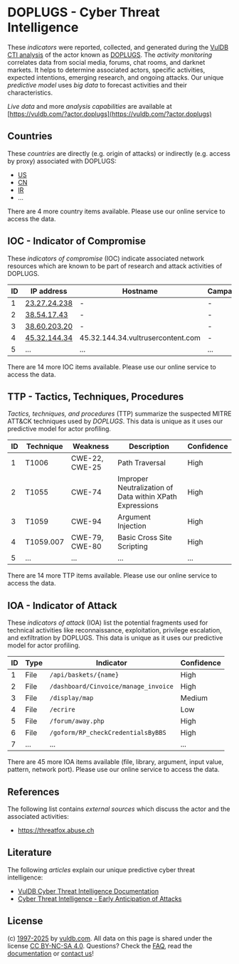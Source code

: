 # DOPLUGS - Cyber Threat Intelligence

These _indicators_ were reported, collected, and generated during the [VulDB CTI analysis](https://vuldb.com/?kb.cti) of the actor known as [DOPLUGS](https://vuldb.com/?actor.doplugs). The _activity monitoring_ correlates data from social media, forums, chat rooms, and darknet markets. It helps to determine associated actors, specific activities, expected intentions, emerging research, and ongoing attacks. Our unique _predictive model_ uses _big data_ to forecast activities and their characteristics.

_Live data_ and more _analysis capabilities_ are available at [https://vuldb.com/?actor.doplugs](https://vuldb.com/?actor.doplugs)

## Countries

These _countries_ are directly (e.g. origin of attacks) or indirectly (e.g. access by proxy) associated with DOPLUGS:

* [US](https://vuldb.com/?country.us)
* [CN](https://vuldb.com/?country.cn)
* [IR](https://vuldb.com/?country.ir)
* ...

There are 4 more country items available. Please use our online service to access the data.

## IOC - Indicator of Compromise

These _indicators of compromise_ (IOC) indicate associated network resources which are known to be part of research and attack activities of DOPLUGS.

ID | IP address | Hostname | Campaign | Confidence
-- | ---------- | -------- | -------- | ----------
1 | [23.27.24.238](https://vuldb.com/?ip.23.27.24.238) | - | - | High
2 | [38.54.17.43](https://vuldb.com/?ip.38.54.17.43) | - | - | High
3 | [38.60.203.20](https://vuldb.com/?ip.38.60.203.20) | - | - | High
4 | [45.32.144.34](https://vuldb.com/?ip.45.32.144.34) | 45.32.144.34.vultrusercontent.com | - | Medium
5 | ... | ... | ... | ...

There are 14 more IOC items available. Please use our online service to access the data.

## TTP - Tactics, Techniques, Procedures

_Tactics, techniques, and procedures_ (TTP) summarize the suspected MITRE ATT&CK techniques used by _DOPLUGS_. This data is unique as it uses our predictive model for actor profiling.

ID | Technique | Weakness | Description | Confidence
-- | --------- | -------- | ----------- | ----------
1 | T1006 | CWE-22, CWE-25 | Path Traversal | High
2 | T1055 | CWE-74 | Improper Neutralization of Data within XPath Expressions | High
3 | T1059 | CWE-94 | Argument Injection | High
4 | T1059.007 | CWE-79, CWE-80 | Basic Cross Site Scripting | High
5 | ... | ... | ... | ...

There are 14 more TTP items available. Please use our online service to access the data.

## IOA - Indicator of Attack

These _indicators of attack_ (IOA) list the potential fragments used for technical activities like reconnaissance, exploitation, privilege escalation, and exfiltration by DOPLUGS. This data is unique as it uses our predictive model for actor profiling.

ID | Type | Indicator | Confidence
-- | ---- | --------- | ----------
1 | File | `/api/baskets/{name}` | High
2 | File | `/dashboard/Cinvoice/manage_invoice` | High
3 | File | `/display/map` | Medium
4 | File | `/ecrire` | Low
5 | File | `/forum/away.php` | High
6 | File | `/goform/RP_checkCredentialsByBBS` | High
7 | ... | ... | ...

There are 45 more IOA items available (file, library, argument, input value, pattern, network port). Please use our online service to access the data.

## References

The following list contains _external sources_ which discuss the actor and the associated activities:

* https://threatfox.abuse.ch

## Literature

The following _articles_ explain our unique predictive cyber threat intelligence:

* [VulDB Cyber Threat Intelligence Documentation](https://vuldb.com/?kb.cti)
* [Cyber Threat Intelligence - Early Anticipation of Attacks](https://www.scip.ch/en/?labs.20201022)

## License

(c) [1997-2025](https://vuldb.com/?kb.changelog) by [vuldb.com](https://vuldb.com/?kb.about). All data on this page is shared under the license [CC BY-NC-SA 4.0](https://creativecommons.org/licenses/by-nc-sa/4.0/). Questions? Check the [FAQ](https://vuldb.com/?kb.faq), read the [documentation](https://vuldb.com/?kb) or [contact us](https://vuldb.com/?contact)!
